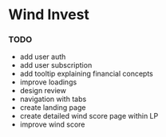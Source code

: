 # Wind Invest

### TODO

- add user auth
- add user subscription
- add tooltip explaining financial concepts
- improve loadings
- design review
- navigation with tabs
- create landing page
- create detailed wind score page within LP
- improve wind score